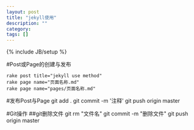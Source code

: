 ```yaml
---
layout: post
title: "jekyll使用"
description: ""
category: 
tags: []
---
```

{% include JB/setup %}


#Post或Page的创建与发布

	rake post title="jekyll use method"
	rake page name="页面名称.md"
	rake page name="pages/页面名称.md"

#发布Post与Page
	git add .
	git commit -m '注释'
	git push origin master
	
#Git操作
##git删除文件
	git rm "文件名"
	git commit -m "删除文件"
	git push origin master


